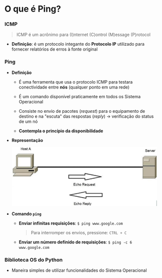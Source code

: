 # O que é Ping?

### ICMP

> ICMP é um acrônimo para (I)nternet (C)ontrol (M)essage (P)rotocol

* **Definição**: é um protocolo integante do **Protocolo IP** utilizado para fornecer relatórios de erros à fonte original

### Ping

* **Definição**

  * É uma ferramenta que usa o protocolo ICMP para testara conectividade entre **nós** (qualquer ponto em uma rede)

  * É um comando disponível praticamente em todos os Sistema Operacional

  * Consiste no envio de pacotes (_request_) para o equipamento de destino e na "escuta" das respostas (_reply_) -> verificação do status de um nó

  * **Contempla o princípio da disponibilidade**

* **Representação**

  ![](./assets/representacao-ping.png)

* **Comando `ping`**

  * **Enviar infinitas requisições**: `$ ping www.google.com`

    > Para interromper os envios, pressione: `CTRL + C`

  * **Enviar um número definido de requisições**: `$ ping -c 6 www.google.com`

### Biblioteca OS do Python

* Maneira simples de utilizar funcionalidades do Sistema Operacional 